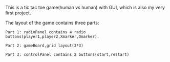 This is a tic tac toe game(human vs human) with GUI, which is also my very first project.

The layout of the game contains three parts:

    Part 1: radioPanel contains 4 radio buttons(player1,player2,Xmarker,Omarker).

    Part 2: gameBoard,grid layout(3*3)

    Part 3: controlPanel contains 2 buttons(start,restart)

